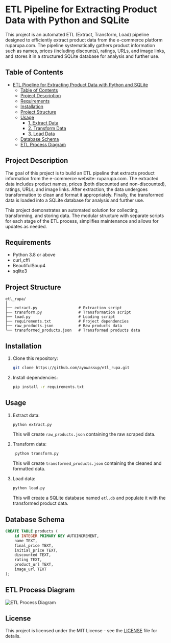 # ETL Pipeline for Extracting Product Data with Python and SQLite

This project is an automated ETL (Extract, Transform, Load) pipeline designed to efficiently extract product data from the e-commerce platform ruparupa.com. The pipeline systematically gathers product information such as names, prices (including discounts), ratings, URLs, and image links, and stores it in a structured SQLite database for analysis and further use.

## Table of Contents

- [ETL Pipeline for Extracting Product Data with Python and SQLite](#etl-pipeline-for-extracting-product-data-with-python-and-sqlite)
  - [Table of Contents](#table-of-contents)
  - [Project Description](#project-description)
  - [Requirements](#requirements)
  - [Installation](#installation)
  - [Project Structure](#project-structure)
  - [Usage](#usage)
    - [1. Extract Data](#1-extract-data)
    - [2. Transform Data](#2-transform-data)
    - [3. Load Data](#3-load-data)
  - [Database Schema](#database-schema)
  - [ETL Process Diagram](#etl-process-diagram)

## Project Description

The goal of this project is to build an ETL pipeline that extracts product information from the e-commerce website: ruparupa.com. The extracted data includes product names, prices (both discounted and non-discounted), ratings, URLs, and image links. After extraction, the data undergoes transformation to clean and format it appropriately. Finally, the transformed data is loaded into a SQLite database for analysis and further use.

This project demonstrates an automated solution for collecting, transforming, and storing data. The modular structure with separate scripts for each stage of the ETL process, simplifies maintenance and allows for updates as needed.

## Requirements

- Python 3.8 or above
- curl_cffi
- BeautifulSoup4
- sqlite3

## Project Structure

```plaintext
etl_rupa/
│
├── extract.py                  # Extraction script
├── transform.py                # Transformation script
├── load.py                     # Loading script
├── requirements.txt            # Project dependencies
├── raw_products.json           # Raw products data
└── transformed_products.json   # Transformed products data
```

## Installation
1. Clone this repository:

   ```sh
   git clone https://github.com/ayowassup/etl_rupa.git
   ```

2. Install dependencies:
   ```sh
   pip install -r requirements.txt
   ```

## Usage

1. Extract data:
   
    ```sh
    python extract.py
    ```

   This will create `raw_products.json` containing the raw scraped data.

    
3. Transform data:
   
   ```sh
    python transform.py
   ```

   This will create `transformed_products.json` containing the cleaned and formatted data.

   
3. Load data:
   
   ```sh
   python load.py
   ```

   This will create a SQLite database named `etl.db` and populate it with the transformed product data.

## Database Schema
```sql
CREATE TABLE products (
    id INTEGER PRIMARY KEY AUTOINCREMENT,
    name TEXT,
    final_price TEXT,
    initial_price TEXT,
    discounted TEXT,
    rating TEXT,
    product_url TEXT,
    image_url TEXT
);
```

## ETL Process Diagram
![ETL Process Diagram](https://github.com/user-attachments/assets/81624225-754b-42f2-887c-a699654bd0c7)

## License
This project is licensed under the MIT License - see the [LICENSE](LICENSE) file for details.


